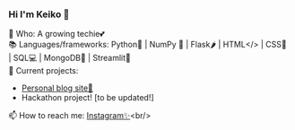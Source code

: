 ### Hi I'm Keiko 👋

🌱 Who: A growing techie💕<br/>
📚 Languages/frameworks: 
Python🐍 | NumPy 🧊 | Flask🌶️ | HTML</> | CSS🎨 | SQL💻 | MongoDB🍃 | Streamlit👑 <br/>
🧠 Current projects:<br/> 
- [Personal blog site📝](https://shusansmuse.wordpress.com/)<br/>
- Hackathon project! [to be updated!]

📫 How to reach me: [Instagram✨](https://www.instagram.com/kokostudyyy._)<br/>
